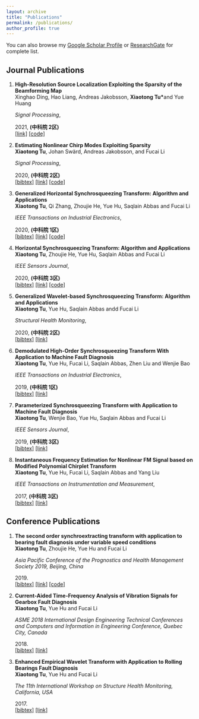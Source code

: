 ```yaml
---
layout: archive
title: "Publications"
permalink: /publications/
author_profile: true
---
```


You can also browse my [Google Scholar Profile](https://scholar.google.com.hk/citations?user=5nE58tAAAAAJ&hl=zh-CN&newwindow=1) or [ResearchGate](https://www.researchgate.net/profile/Xiaotong_Tu2) for complete list.


<style>
.biblist { }

/* The item */
.biblist li { }

/* You can define custom styles for plstyle field here. */


/*************************************
   The box that contain BibTeX code
 *************************************/
div.noshow { display: none; }
div.bibtex {
  margin-right: 0%;
  margin-top: 1.2em;
  margin-bottom: 1.3em;
  border: 1px solid silver;
  padding: 0.3em 0.5em;
  background: #eeeeee;
}
div.bibtex pre { font-size: 75%; overflow: auto;  width: 100%; }
</style>

<script>
function toggleBibtex(articleid) {
  var bib = document.getElementById('bib_'+articleid);
  if (bib) {
    if(bib.className.indexOf('bibtex') != -1) {
    bib.className.indexOf('noshow') == -1?bib.className = 'bibtex noshow':bib.className = 'bibtex';
    }
  } else {
    return;
  }
}
</script>



## Journal Publications
<ol class="biblist">
<!-- Item: FFT-DFISTA -->
<li ><p>
<b>High-Resolution Source Localization Exploiting the Sparsity of the Beamforming Map</b><br>
Xinghao Ding, Hao Liang, Andreas Jakobsson, <b>Xiaotong Tu*</b>and Yue Huang<br>

<i>Signal Processing</i>, 

2021, <b>(中科院 2区)</b><br>
<a href="https://www.sciencedirect.com/science/article/pii/S016516842100414X" class="textlink" target="_blank">[link]</a>
<a href="https://github.com/HauLiang/FFT-DFISTA-and-FFT-DADMM" class="textlink" target="_blank">[code]</a>
</p>


</li>

<!-- Item: NCME -->
<li ><p>
<b>Estimating Nonlinear Chirp Modes Exploiting Sparsity</b><br>
<b>Xiaotong Tu</b>, Johan Swärd, Andreas Jakobsson, and Fucai Li<br>

<i>Signal Processing</i>, 

2020, <b>(中科院 2区)</b><br>
<a href="javascript:toggleBibtex('NCME')" class="textlink">[bibtex]</a>
<a href="https://www.sciencedirect.com/science/article/pii/S0165168420304965?casa_token=eAHj8_WbHs8AAAAA:m_s5h51LWlLtO_n17JUChdOH1aWrXAKCQd69XhhkIjxvkbGwlSlB9mIwpbIGxZIgTlxWL-hcxho" class="textlink" target="_blank">[link]</a>
<a href="https://github.com/tormii/NCME" class="textlink" target="_blank">[code]</a>
</p>

<div id="bib_NCME" class="bibtex noshow">
<pre>
@article{GHST,
  title={Estimating Nonlinear Chirp Modes Exploiting Sparsity},
  author={Tu, Xiaotong and Johan Swärd, Andreas Jakobsson, and Li, Fucai},
  journal={Signal processing},
  year={2020},
  publisher={Elsevier}
}
</pre></div>
</li>

<!-- Item: GHST -->
<li ><p>
<b>Generalized Horizontal Synchrosqueezing Transform: Algorithm and Applications</b><br>
<b>Xiaotong Tu</b>, Qi Zhang, Zhoujie He, Yue Hu, Saqlain Abbas and Fucai Li<br>

<i>IEEE Transactions on Industrial Electronics</i>, 

2020, <b>(中科院 1区)</b><br>
<a href="javascript:toggleBibtex('GHST')" class="textlink">[bibtex]</a>
<a href="https://ieeexplore.ieee.org/abstract/document/9072355?casa_token=ny5psZfSKLoAAAAA:b0tYqiqCWNc2BZn3vi2bY4yQdD1XNisZcaITlEEiPFT7-d08N6UIXoeTm9FbDHuVP_onJ_B60g" class="textlink" target="_blank">[link]</a>
<a href="https://github.com/tormii/GHST" class="textlink" target="_blank">[code]</a>
</p>

<div id="bib_GHST" class="bibtex noshow">
<pre>
@article{GHST,
  title={Generalized Horizontal Synchrosqueezing Transform: Algorithm and Applications},
  author={Tu, Xiaotong and Zhang, Qi and Li, Fucai},
  journal={IEEE Transactions on Industrial Electronics},
  year={2020},
  publisher={IEEE}
}
</pre></div>
</li>


<!-- Item: HST -->
<li ><p>
<b>Horizontal Synchrosqueezing Transform: Algorithm and Applications</b><br>
<b>Xiaotong Tu</b>, Zhoujie He, Yue Hu, Saqlain Abbas and Fucai Li<br>

<i>IEEE Sensors Journal</i>,

2020, <b>(中科院 3区)</b><br>
<a href="javascript:toggleBibtex('HST')" class="textlink">[bibtex]</a>
<a href="https://ieeexplore.ieee.org/document/8950127" class="textlink" target="_blank">[link]</a>
<a href="https://github.com/tormii/HST" class="textlink" target="_blank">[code]</a>

</p>

<div id="bib_HST" class="bibtex noshow">
<pre>
@article{HST,
  title={Horizontal Synchrosqueezing Transform: Algorithm and Applications},
  author={Tu, Xiaotong and He, Zhoujie and Li, Fucai},
  journal={IEEE Sensors Journal},
  year={2020},
  publisher={IEEE}
}
</pre></div>
</li>

<!-- Item: GWST -->
<li ><p>
<b>Generalized Wavelet-based Synchrosqueezing Transform: Algorithm and Applications</b><br>
<b>Xiaotong Tu</b>, Yue Hu, Saqlain Abbas andd Fucai Li<br>

<i>Structural Health Monitoring</i>,

2020, <b>(中科院 2区)</b><br>
<a href="javascript:toggleBibtex('GWST')" class="textlink">[bibtex]</a>
<a href="https://journals.sagepub.com/doi/abs/10.1177/1475921720906112?casa_token=Gy72bhaUNNIAAAAA:ZG7NbXqzVBHVpTEXw6GZtmyN1hZ0qEGwfbDWD8ZPSl6BK0nb2mrIGDggrPIKH0UtDHbFY3T5cXfVsg" class="textlink" target="_blank">[link]</a>


</p>

<div id="bib_GWST" class="bibtex noshow">
<pre>
@article{HST,
  title={Generalized Wavelet-based Synchrosqueezing Transform: Algorithm and Applications},
  author={Tu, Xiaotong and Hu, Yue and  Saqlain, Abbas and Li, Fucai},
  journal={Structural Health Monitoring},
  year={2020},
  publisher={SAGE}
}
</pre></div>
</li>

<!-- Item: DHST -->
<li ><p>
<b>Demodulated High-Order Synchrosqueezing Transform With Application to Machine Fault Diagnosis</b><br>
<b>Xiaotong Tu</b>, Yue Hu, Fucai Li, Saqlain Abbas, Zhen Liu and Wenjie Bao<br>

<i>IEEE Transactions on Industrial Electronics</i>,

2019, <b>(中科院 1区)</b><br>
<a href="javascript:toggleBibtex('DHST')" class="textlink">[bibtex]</a>
<a href="https://ieeexplore.ieee.org/document/8392538" class="textlink" target="_blank">[link]</a>


</p>

<div id="bib_DHST" class="bibtex noshow">
<pre>
@article{DHST,
  title={Horizontal Synchrosqueezing Transform: Algorithm and Applications},
  author={Tu, Xiaotong and Hu, Yue and Li, Fucai and  Saqlain, Abbas  and Liu, Zhen and Bao, Wenjie },
  journal={IEEE Transactions on Industrial Electronics},
  volume={66},
  number={4},
  pages={3071-3081},
  year={2019},
  publisher={IEEE}
}
</pre></div>
</li>

<!-- Item: PST -->
<li ><p>
<b> Parameterized Synchrosqueezing Transform with Application to Machine Fault Diagnosis</b><br>
<b>Xiaotong Tu</b>, Wenjie Bao, Yue Hu, Saqlain Abbas and Fucai Li<br>

<i>IEEE Sensors Journal</i>,

2019, <b>(中科院 3区)</b><br>
<a href="javascript:toggleBibtex('PST')" class="textlink">[bibtex]</a>
<a href="https://ieeexplore.ieee.org/abstract/document/8725508?casa_token=USUbRkpS7TIAAAAA:8Nwqmw3G7a3nRXXVuxtWZIL8pPgWhLhkxIbNyy5bK-qjEIiVR1C5rO-fxOJ1vNQ6emeYuwG1dg" class="textlink" target="_blank">[link]</a>


</p>

<div id="bib_PST" class="bibtex noshow">
<pre>
@article{HST,
  title={Parameterized Synchrosqueezing Transform with Application to Machine Fault Diagnosis},
  author={Tu, Xiaotong and Bao, Wenjie and Hu, Yue and Saqlain, Abbas and Li, Fucai},
  journal={IEEE Sensors Journal},
  volume={19},
  number={18},
  pages={8107-8115},
  year={2019},
  publisher={IEEE}
}
</pre></div>
</li>


<!-- Item: MPCT -->
<li ><p>
<b> Instantaneous Frequency Estimation for Nonlinear FM Signal based on Modified Polynomial Chirplet Transform</b><br>
<b>Xiaotong Tu</b>, Yue Hu, Fucai Li, Saqlain Abbas and Yang Liu<br>

<i>IEEE Transactions on Instrumentation and Measurement</i>,

2017, <b>(中科院 3区)</b><br>
<a href="javascript:toggleBibtex('MPCT')" class="textlink">[bibtex]</a>
<a href="https://ieeexplore.ieee.org/abstract/document/8725508?casa_token=USUbRkpS7TIAAAAA:8Nwqmw3G7a3nRXXVuxtWZIL8pPgWhLhkxIbNyy5bK-qjEIiVR1C5rO-fxOJ1vNQ6emeYuwG1dg" class="textlink" target="_blank">[link]</a>


</p>

<div id="bib_MPCT" class="bibtex noshow">
<pre>
@article{MPCT,
  title={Instantaneous Frequency Estimation for Nonlinear FM Signal based on Modified Polynomial Chirplet Transform},
  author={Tu, Xiaotong and Hu, Yue and Saqlain, Abbas and Li, Fucai},
  journal={IEEE Transactions on Instrumentation and Measurement},
  volume={66},
  number={11},
  pages={2898-2908},
  year={2017},
  publisher={IEEE}
}
</pre></div>
</li>


</ol>






## Conference Publications
<ol class="biblist">

<!-- Item: SSET -->
<li ><p>
<b>The second order synchroextracting transform with application to bearing fault diagnosis under variable speed conditions</b><br>
<b>Xiaotong Tu</b>, Zhoujie He, Yue Hu and Fucai Li <br>

<i>Asia Pacific Conference of the Prognostics and Health Management Society 2019, Beijing, China</i>

2019.<br>
<a href="javascript:toggleBibtex('SSET')" class="textlink">[bibtex]</a>
<a href="https://www.researchgate.net/publication/334635135_The_Second_Order_Synchroextracting_Transform_with_Application_to_Bearing_Fault_Diagnosis_under_Variable_Speed_Condition" class="textlink" target="_blank">[link]</a>
<a href="https://github.com/tormii/SSET" class="textlink" target="_blank">[code]</a>
</p>

<div id="bib_SSET" class="bibtex noshow">
<pre>
@inproceedings{SSET,
  title={The second order synchroextracting transform with application to bearing fault diagnosis under variable speed conditions},
  author={Tu, Xiaotong and He, Zhoujie and Li, Fucai},
  booktitle={Asia Pacific Conference of the Prognostics and Health Management Society 2019},
  pages={306-309},
  year={2019},
  organization={Beihang University}
}
</pre></div>
</li>

<!-- Item: TFA -->
<li ><p>
<b>Current-Aided Time-Frequency Analysis of Vibration Signals for Gearbox Fault Diagnosis</b><br>
<b>Xiaotong Tu</b>, Yue Hu and Fucai Li <br>

<i>ASME 2018 International Design Engineering Technical Conferences and Computers and Information in Engineering Conference, Quebec City, Canada</i>

2018.<br>
<a href="javascript:toggleBibtex('TFA')" class="textlink">[bibtex]</a>
<a href="https://asmedigitalcollection.asme.org/IDETC-CIE/proceedings/IDETC-CIE2018/51852/V008T10A039/275257" class="textlink" target="_blank">[link]</a>

</p>

<div id="bib_TFA" class="bibtex noshow">
<pre>
@inproceedings{TFA,
  title={Current-Aided Time-Frequency Analysis of Vibration Signals for Gearbox Fault Diagnosis},
  author={Tu, Xiaotong and Hu, Yue and Li, Fucai},
  booktitle={ASME 2018 International Design Engineering Technical Conferences and Computers and Information in Engineering Conference},
  pages={1-6},
  year={2018},
  organization={ASME}
}
</pre></div>
</li>

<!-- Item: EEWT -->
<li ><p>
<b>Enhanced Empirical Wavelet Transform with Application to Rolling Bearings Fault Diagnosis</b><br>
<b>Xiaotong Tu</b>, Yue Hu and Fucai Li <br>

<i>The 11th International Workshop on Structure Health Monitoring, California, USA</i>

2017.<br>
<a href="javascript:toggleBibtex('EEWT')" class="textlink">[bibtex]</a>
<a href="https://www.researchgate.net/publication/320258371_Enhanced_Empirical_Wavelet_Transform_with_Application_to_Rolling_Bearings_Fault_Diagnosis" class="textlink" target="_blank">[link]</a>

</p>

<div id="bib_EEWT" class="bibtex noshow">
<pre>
@inproceedings{EEWT,
  title={Enhanced Empirical Wavelet Transform with Application to Rolling Bearings Fault Diagnosis},
  author={Tu, Xiaotong and Hu, Yue and Li, Fucai},
  booktitle={The 11th International Workshop on Structure Health Monitoring},
  year={2017},
  organization={DEStech}
}
</pre></div>
</li>


</ol>
